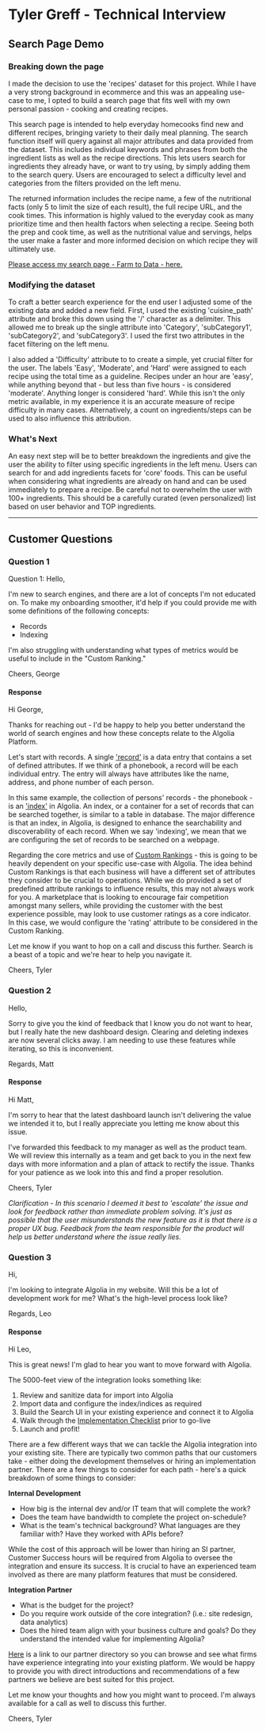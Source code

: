 # Tyler Greff - Technical Interview

## Search Page Demo

### Breaking down the page

I made the decision to use the 'recipes' dataset for this project. While I have a very strong background in ecommerce and this was an appealing use-case to me, I opted to build a search page that fits well with my own personal passion - cooking and creating recipes.

This search page is intended to help everyday homecooks find new and different recipes, bringing variety to their daily meal planning. The search function itself will query against all major attributes and data provided from the dataset. This includes individual keywords and phrases from both the ingredient lists as well as the recipe directions. This lets users search for ingredients they already have, or want to try using, by simply adding them to the search query. Users are encouraged to select a difficulty level and categories from the filters provided on the left menu. 

The returned information includes the recipe name, a few of the nutritional facts (only 5 to limit the size of each result), the full recipe URL, and the cook times. This information is highly valued to the everyday cook as many prioritize time and then health factors when selecting a recipe. Seeing both the prep and cook time, as well as the nutritional value and servings, helps the user make a faster and more informed decision on which recipe they will ultimately use.

[Please access my search page - Farm to Data - here.](https://tjgreff.github.io/tg-algolia-demo/)

### Modifying the dataset

To craft a better search experience for the end user I adjusted some of the existing data and added a new field. First, I used the existing 'cuisine_path' attribute and broke this down using the '/' character as a delimiter. This allowed me to break up the single attribute into 'Category', 'subCategory1', 'subCategory2', and 'subCategory3'. I used the first two attributes in the facet filtering on the left menu.

I also added a 'Difficulty' attribute to to create a simple, yet crucial filter for the user. The labels 'Easy', 'Moderate', and 'Hard' were assigned to each recipe using the total time as a guideline. Recipes under an hour are 'easy', while anything beyond that - but less than five hours - is considered 'moderate'. Anything longer is considered 'hard'. While this isn't the only metric available, in my experience it is an accurate measure of recipe difficulty in many cases. Alternatively, a count on ingredients/steps can be used to also influence this attribution.

### What's Next

An easy next step will be to better breakdown the ingredients and give the user the ability to filter using specific ingredients in the left menu. Users can search for and add ingredients facets for 'core' foods. This can be useful when considering what ingredients are already on hand and can be used immediately to prepare a recipe. Be careful not to overwhelm the user with 100+ ingredients. This should be a carefully curated (even personalized) list based on user behavior and TOP ingredients.

---

## Customer Questions

### Question 1
Question 1: Hello,

I'm new to search engines, and there are a lot of concepts I'm not educated on. To make my onboarding smoother, it'd help if you could provide me with some definitions of the following concepts:

- Records
- Indexing

I'm also struggling with understanding what types of metrics would be useful to include in the "Custom Ranking."

Cheers, George

#### Response

Hi George,

Thanks for reaching out - I'd be happy to help you better understand the world of search engines and how these concepts relate to the Algolia Platform.

Let's start with records. A single ['record'](https://www.algolia.com/doc/guides/sending-and-managing-data/prepare-your-data/#algolia-records) is a data entry that contains a set of defined attributes. If we think of a phonebook, a record will be each individual entry. The entry will always have attributes like the name, address, and phone number of each person.

In this same example, the collection of persons' records - the phonebook - is an ['index'](https://www.algolia.com/doc/guides/sending-and-managing-data/send-and-update-your-data/how-to/importing-from-the-dashboard/#create-a-new-index) in Algolia. An index, or a container for a set of records that can be searched together, is similar to a table in database. The major difference is that an index, in Algolia, is designed to enhance the searchability and discoverability of each record. When we say 'indexing', we mean that we are configuring the set of records to be searched on a webpage.

Regarding the core metrics and use of [Custom Rankings](https://www.algolia.com/doc/guides/managing-results/must-do/custom-ranking/#algolias-ranking-strategy) - this is going to be heavily dependent on your specific use-case with Algolia. The idea behind Custom Rankings is that each business will have a different set of attributes they consider to be crucial to operations. While we do provided a set of predefined attribute rankings to influence results, this may not always work for you. A marketplace that is looking to encourage fair competition amongst many sellers, while providing the customer with the best experience possible, may look to use customer ratings as a core indicator. In this case, we would configure the 'rating' attribute to be considered in the Custom Ranking.

Let me know if you want to hop on a call and discuss this further. Search is a beast of a topic and we're hear to help you navigate it.

Cheers,
Tyler


### Question 2

Hello,

Sorry to give you the kind of feedback that I know you do not want to hear, but I really hate the new dashboard design. Clearing and deleting indexes are now several clicks away. I am needing to use these features while iterating, so this is inconvenient.

Regards, Matt

#### Response

Hi Matt,

I'm sorry to hear that the latest dashboard launch isn't delivering the value we intended it to, but I really appreciate you letting me know about this issue.

I've forwarded this feedback to my manager as well as the product team. We will review this internally as a team and get back to you in the next few days with more information and a plan of attack to rectify the issue. Thanks for your patience as we look into this and find a proper resolution.

Cheers,
Tyler

*Clarification - In this scenario I deemed it best to 'escalate' the issue and look for feedback rather than immediate problem solving. It's just as possible that the user misunderstands the new feature as it is that there is a proper UX bug. Feedback from the team responsible for the product will help us better understand where the issue really lies.*


### Question 3

Hi,

I'm looking to integrate Algolia in my website. Will this be a lot of development work for me? What's the high-level process look like?

Regards, Leo

#### Response

Hi Leo,

This is great news! I'm glad to hear you want to move forward with Algolia.

The 5000-feet view of the integration looks something like:
1. Review and sanitize data for import into Algolia
2. Import data and configure the index/indices as required
3. Build the Search UI in your existing experience and connect it to Algolia
4. Walk through the [Implementation Checklist](https://www.algolia.com/doc/guides/going-to-production/implementation-checklist/) prior to go-live
5. Launch and profit!

There are a few different ways that we can tackle the Algolia integration into your existing site. There are typically two common paths that our customers take - either doing the development themselves or hiring an implementation partner. There are a few things to consider for each path - here's a quick breakdown of some things to consider:

**Internal Development**
- How big is the internal dev and/or IT team that will complete the work?
- Does the team have bandwidth to complete the project on-schedule?
- What is the team's technical background? What languages are they familiar with? Have they worked with APIs before?

While the cost of this approach will be lower than hiring an SI partner, Customer Success hours will be required from Algolia to oversee the integration and ensure its success. It is crucial to have an experienced team involved as there are many platform features that must be considered.

**Integration Partner**
- What is the budget for the project?
- Do you require work outside of the core integration? (i.e.: site redesign, data analytics)
- Does the hired team align with your business culture and goals? Do they understand the intended value for implementing Algolia?

[Here](https://partners.algolia.com/directory) is a link to our partner directory so you can browse and see what firms have experience integrating into your existing platform. We would be happy to provide you with direct introductions and recommendations of a few partners we believe are best suited for this project.

Let me know your thoughts and how you might want to proceed. I'm always available for a call as well to discuss this further.

Cheers,
Tyler